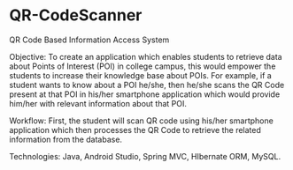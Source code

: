 # QR-CodeScanner

QR Code Based Information Access System

Objective:
To create an application which enables students to retrieve data about Points of Interest (POI) in college campus, this would empower the students to increase their knowledge base about POIs. For example, if a student wants to know about a POI he/she, then he/she scans the QR Code present at that POI in his/her smartphone application which would provide him/her with relevant information about that POI.

Workflow:
First, the student will scan QR code using his/her smartphone application which then processes the QR Code to retrieve the related information from the database.

Technologies:
Java, Android Studio, Spring MVC, HIbernate ORM, MySQL.
